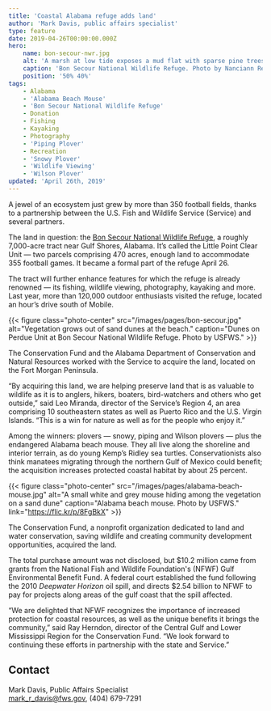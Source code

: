 ```yaml
---
title: 'Coastal Alabama refuge adds land'
author: 'Mark Davis, public affairs specialist'
type: feature
date: 2019-04-26T00:00:00.000Z
hero:
    name: bon-secour-nwr.jpg
    alt: 'A marsh at low tide exposes a mud flat with sparse pine trees in the distance.'
    caption: 'Bon Secour National Wildlife Refuge. Photo by Nanciann Regalado, USFWS.'
    position: '50% 40%'
tags:
    - Alabama
    - 'Alabama Beach Mouse'
    - 'Bon Secour National Wildlife Refuge'
    - Donation
    - Fishing
    - Kayaking
    - Photography
    - 'Piping Plover'
    - Recreation
    - 'Snowy Plover'
    - 'Wildlife Viewing'
    - 'Wilson Plover'
updated: 'April 26th, 2019'
---
```


A jewel of an ecosystem just grew by more than 350 football fields, thanks to a partnership between the U.S. Fish and Wildlife Service (Service) and several partners.

The land in question: the [Bon Secour National Wildlife Refuge](https://www.fws.gov/refuge/Bon_Secour/), a roughly 7,000-acre tract near Gulf Shores, Alabama. It’s called the Little Point Clear Unit &mdash; two parcels comprising 470 acres, enough land to accommodate 355 football games. It became a formal part of the refuge April 26.

The tract will further enhance features for which the refuge is already renowned &mdash; its fishing, wildlife viewing, photography, kayaking and more. Last year, more than 120,000 outdoor enthusiasts visited the refuge, located an hour’s drive south of Mobile.

{{< figure class="photo-center" src="/images/pages/bon-secour.jpg" alt="Vegetation grows out of sand dunes at the beach." caption="Dunes on Perdue Unit at Bon Secour National Wildlife Refuge. Photo by USFWS." >}}

The Conservation Fund and the Alabama Department of Conservation and Natural Resources worked with the Service to acquire the land, located on the Fort Morgan Peninsula.

“By acquiring this land, we are helping preserve land that is as valuable to wildlife as it is to anglers, hikers, boaters, bird-watchers and others who get outside,” said Leo Miranda, director of the Service’s Region 4, an area comprising 10 southeastern states as well as Puerto Rico and the U.S. Virgin Islands. “This is a win for nature as well as for the people who enjoy it.”
 
Among the winners: plovers &mdash; snowy, piping and Wilson plovers &mdash; plus the endangered Alabama beach mouse. They all live along the shoreline and interior terrain, as do young Kemp’s Ridley sea turtles. Conservationists also think manatees migrating through the northern Gulf of Mexico could benefit; the acquisition increases protected coastal habitat by about 25 percent.

{{< figure class="photo-center" src="/images/pages/alabama-beach-mouse.jpg" alt="A small white and grey mouse hiding among the vegetation on a sand dune" caption="Alabama beach mouse. Photo by USFWS." link="https://flic.kr/p/8FgBkX" >}}

The Conservation Fund, a nonprofit organization dedicated to land and water conservation, saving wildlife and creating community development opportunities, acquired the land.

The total purchase amount was not disclosed, but $10.2 million came from grants from the National Fish and Wildlife Foundation's (NFWF) Gulf Environmental Benefit Fund. A federal court established the fund following the 2010 *Deepwater Horizon* oil spill, and directs $2.54 billion to NFWF to pay for projects along areas of the gulf coast that the spill affected.

“We are delighted that NFWF recognizes the importance of increased protection for coastal resources, as well as the unique benefits it brings the community,” said Ray Herndon, director of the Central Gulf and Lower Mississippi Region for the Conservation Fund. “We look forward to continuing these efforts in partnership with the state and Service.”

## Contact
Mark Davis, Public Affairs Specialist  
[mark_r_davis@fws.gov](mailto:mark_r_davis@fws.gov), (404) 679-7291